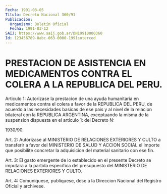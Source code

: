 ```yaml
---
Fecha: 1991-03-05
Título: Decreto Nacional 360/91
Publicación:
  Organismo: Boletín Oficial
  Fecha: 1991-03-12
SAIJ: https://www.saij.gob.ar/DN19910000360
Id: 123456789-0abc-063-0000-1991soterced
---
```

# PRESTACION DE ASISTENCIA EN MEDICAMENTOS CONTRA EL COLERA A LA REPUBLICA DEL PERU.

<a id="1"></a>
Articulo  1: Autorizase la prestacion de una ayuda humanitaria en medicamentos  contra el colera a favor de la REPUBLICA DEL PERU, de acuerdo a las necesidades  basicas  de ese pais y al nivel de la relacion  bilateral  con  la  REPUBLICA ARGENTINA,  exceptuando  la misma de la suspension dispuesta  en  el articulo 1: del Decreto N:

1930/90.

<a id="2"></a>
Art.  2:  Autorizase  al MINISTERIO DE RELACIONES EXTERIORES Y CULTO a transferir a favor del  MINISTERIO DE SALUD Y ACCION SOCIAL el importe que posibilite concretar  la  adquisicion  del  material sanitario con ese fin.

<a id="3"></a>
Art.  3:  El  gasto emergente de lo establecido en el presente Decreto se imputara  a  la  partida  especifica del presupuesto del MINISTERIO DE RELACIONES EXTERIORES Y CULTO.

<a id="4"></a>
Art.  4: Comuniquese, publiquese, dese a la Direccion Nacional del Registro Oficial y archivese.